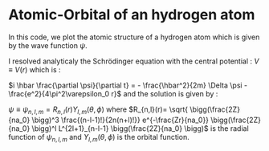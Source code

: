 # Atomic-Orbital of an hydrogen atom
In this code, we plot the atomic structure of a hydrogen atom which is given by the wave function $\psi$.

I resolved analyticaly the Schrödinger equation with the central potential : $V \equiv V(r)$ which is :

$i \hbar \frac{\partial \psi}{\partial t} = - \frac{\hbar^2}{2m} \Delta \psi - \frac{e^2}{4\pi^2\varepsilon_0 r}$ and the solution is given by :

$\psi \equiv \psi_{n,l,m} = R_{n,l}(r)Y_{l,m}(\theta,\phi)$ where $R_{n,l}(r)= \sqrt{ \bigg(\frac{2Z}{na_0} \bigg)^3 \frac{(n-l-1)!}{2n(n+l)!}} e^{-\frac{Zr}{na_0}} \bigg(\frac{2Z}{na_0} \bigg)^l L^{2l+1}_{n-l-1} \bigg(\frac{2Z}{na_0} \bigg)$ is the radial function of $\psi_{n,l,m}$ and $Y_{l,m}(\theta,\phi)$ is the orbital function.


